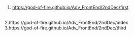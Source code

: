 1. https://god-of-fire.github.io/Adv_FrontEnd/2ndDec/first
<br>
2.https://god-of-fire.github.io/Adv_FrontEnd/2ndDec/index
<br>
3.https://god-of-fire.github.io/Adv_FrontEnd/2ndDec/third
